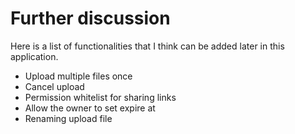 # Further discussion

Here is a list of functionalities that I think can be added later in this application.

- Upload multiple files once
- Cancel upload
- Permission whitelist for sharing links
- Allow the owner to set expire at
- Renaming upload file
